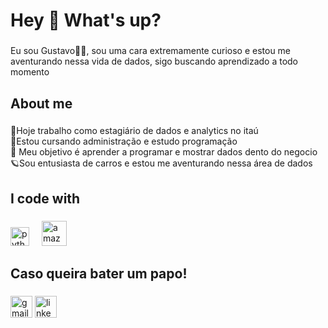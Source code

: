 <h1 align="left">Hey 👋 What's up?</h1>

###

<p align="left">Eu sou Gustavo🙋🏾, sou uma cara extremamente curioso e estou me aventurando nessa vida de dados, sigo buscando aprendizado a todo momento</p>

###

<h2 align="left">About me</h2>

###

<p align="left">💼Hoje trabalho como estagiário de dados e analytics no itaú <br>📖Estou cursando administração e estudo programação <br>🎯 Meu objetivo é aprender a programar e mostrar dados dento do negocio <br>🪐Sou entusiasta de carros e estou me aventurando nessa área de dados
</p>

###

<h2 align="left">I code with</h2>

###

<div align="left">
  <img src="https://cdn.jsdelivr.net/gh/devicons/devicon/icons/python/python-original.svg" height="30" alt="python logo"  />
  <img width="12" />
<img src="https://cdn.jsdelivr.net/gh/devicons/devicon/icons/amazonwebservices/amazonwebservices-line-wordmark.svg" height="40" alt="amazonwebservices logo"  />
  <img width="12" />
</div>

###

<h2 align="left">Caso queira bater um papo!</h2>

###

<div align="left">
  <img src="https://img.shields.io/static/v1?message=Gmail&logo=gmail&label=&color=D14836&logoColor=white&labelColor=&style=for-the-badge" height="35" alt="gmail logo"  />
  <img src="https://img.shields.io/static/v1?message=LinkedIn&logo=linkedin&label=&color=0077B5&logoColor=white&labelColor=&style=for-the-badge" height="35" alt="linkedin logo"  />
</div>
